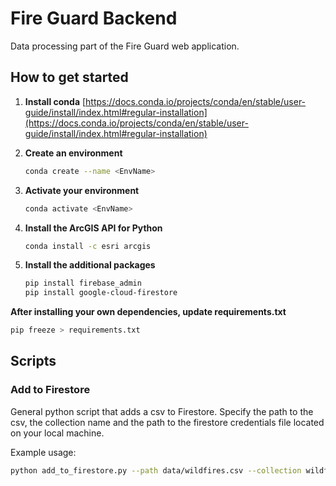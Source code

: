 # Fire Guard Backend
Data processing part of the Fire Guard web application.

## How to get started

1. **Install conda**
    [https://docs.conda.io/projects/conda/en/stable/user-guide/install/index.html#regular-installation](https://docs.conda.io/projects/conda/en/stable/user-guide/install/index.html#regular-installation)


2. **Create an environment**
    ```bash
    conda create --name <EnvName>
    ```

3. **Activate your environment**
    ```bash
    conda activate <EnvName>
    ```

4. **Install the ArcGIS API for Python**
    ```bash
    conda install -c esri arcgis
    ```
5. **Install the additional packages**
     ```bash
    pip install firebase_admin
    pip install google-cloud-firestore
    ```

**After installing your own dependencies, update requirements.txt**
```bash
pip freeze > requirements.txt
```

## Scripts

### Add to Firestore 
General python script that adds a csv to Firestore.
Specify the path to the csv, the collection name and the path to the firestore credentials file located on your local machine.

Example usage:
```bash
python add_to_firestore.py --path data/wildfires.csv --collection wildfires --path-to-credentials credentials.json
```